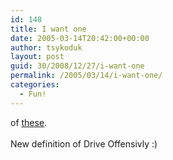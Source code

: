 ```yaml
---
id: 148
title: I want one
date: 2005-03-14T20:42:00+00:00
author: tsykoduk
layout: post
guid: 30/2008/12/27/i-want-one
permalink: /2005/03/14/i-want-one/
categories:
  - Fun!
---
```

<p>of <a href=http://mediaserver.nauticom.net/www-ibistek-com/AUSA.wmv>these</a>.<br /><br />New definition of Drive Offensivly :)</p>